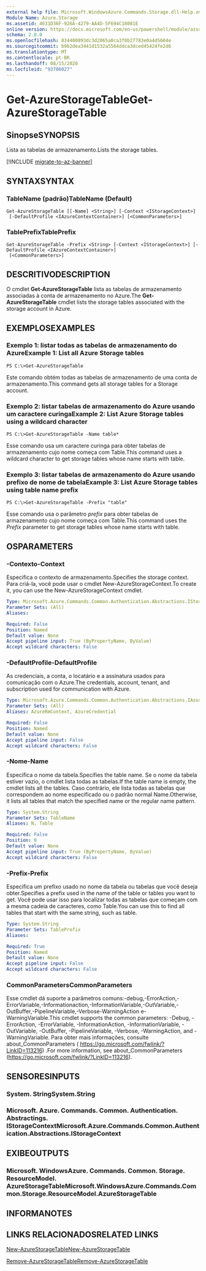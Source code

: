```yaml
---
external help file: Microsoft.WindowsAzure.Commands.Storage.dll-Help.xml
Module Name: Azure.Storage
ms.assetid: 4631D36F-926A-4279-AA4D-5F694C18081E
online version: https://docs.microsoft.com/en-us/powershell/module/azure.storage/get-azurestoragetable
schema: 2.0.0
ms.openlocfilehash: 834400893dc3d2065a8ca3f0b27783e0a4d5604e
ms.sourcegitcommit: b9b2dea3441d1532a5564ddca3dced45424fe2d6
ms.translationtype: MT
ms.contentlocale: pt-BR
ms.lasthandoff: 08/15/2020
ms.locfileid: "93786027"
---
```

# <span data-ttu-id="92b27-101">Get-AzureStorageTable</span><span class="sxs-lookup"><span data-stu-id="92b27-101">Get-AzureStorageTable</span></span>

## <span data-ttu-id="92b27-102">Sinopse</span><span class="sxs-lookup"><span data-stu-id="92b27-102">SYNOPSIS</span></span>
<span data-ttu-id="92b27-103">Lista as tabelas de armazenamento.</span><span class="sxs-lookup"><span data-stu-id="92b27-103">Lists the storage tables.</span></span>

[!INCLUDE [migrate-to-az-banner](../../includes/migrate-to-az-banner.md)]

## <span data-ttu-id="92b27-104">SYNTAX</span><span class="sxs-lookup"><span data-stu-id="92b27-104">SYNTAX</span></span>

### <span data-ttu-id="92b27-105">TableName (padrão)</span><span class="sxs-lookup"><span data-stu-id="92b27-105">TableName (Default)</span></span>
```
Get-AzureStorageTable [[-Name] <String>] [-Context <IStorageContext>]
 [-DefaultProfile <IAzureContextContainer>] [<CommonParameters>]
```

### <span data-ttu-id="92b27-106">TablePrefix</span><span class="sxs-lookup"><span data-stu-id="92b27-106">TablePrefix</span></span>
```
Get-AzureStorageTable -Prefix <String> [-Context <IStorageContext>] [-DefaultProfile <IAzureContextContainer>]
 [<CommonParameters>]
```

## <span data-ttu-id="92b27-107">DESCRITIVO</span><span class="sxs-lookup"><span data-stu-id="92b27-107">DESCRIPTION</span></span>
<span data-ttu-id="92b27-108">O cmdlet **Get-AzureStorageTable** lista as tabelas de armazenamento associadas à conta de armazenamento no Azure.</span><span class="sxs-lookup"><span data-stu-id="92b27-108">The **Get-AzureStorageTable** cmdlet lists the storage tables associated with the storage account in Azure.</span></span>

## <span data-ttu-id="92b27-109">EXEMPLOS</span><span class="sxs-lookup"><span data-stu-id="92b27-109">EXAMPLES</span></span>

### <span data-ttu-id="92b27-110">Exemplo 1: listar todas as tabelas de armazenamento do Azure</span><span class="sxs-lookup"><span data-stu-id="92b27-110">Example 1: List all Azure Storage tables</span></span>
```
PS C:\>Get-AzureStorageTable
```

<span data-ttu-id="92b27-111">Este comando obtém todas as tabelas de armazenamento de uma conta de armazenamento.</span><span class="sxs-lookup"><span data-stu-id="92b27-111">This command gets all storage tables for a Storage account.</span></span>

### <span data-ttu-id="92b27-112">Exemplo 2: listar tabelas de armazenamento do Azure usando um caractere curinga</span><span class="sxs-lookup"><span data-stu-id="92b27-112">Example 2: List Azure Storage tables using a wildcard character</span></span>
```
PS C:\>Get-AzureStorageTable -Name table*
```

<span data-ttu-id="92b27-113">Esse comando usa um caractere curinga para obter tabelas de armazenamento cujo nome começa com Table.</span><span class="sxs-lookup"><span data-stu-id="92b27-113">This command uses a wildcard character to get storage tables whose name starts with table.</span></span>

### <span data-ttu-id="92b27-114">Exemplo 3: listar tabelas de armazenamento do Azure usando prefixo de nome de tabela</span><span class="sxs-lookup"><span data-stu-id="92b27-114">Example 3: List Azure Storage tables using table name prefix</span></span>
```
PS C:\>Get-AzureStorageTable -Prefix "table"
```

<span data-ttu-id="92b27-115">Esse comando usa o parâmetro *prefix* para obter tabelas de armazenamento cujo nome começa com Table.</span><span class="sxs-lookup"><span data-stu-id="92b27-115">This command uses the *Prefix* parameter to get storage tables whose name starts with table.</span></span>

## <span data-ttu-id="92b27-116">OS</span><span class="sxs-lookup"><span data-stu-id="92b27-116">PARAMETERS</span></span>

### <span data-ttu-id="92b27-117">-Contexto</span><span class="sxs-lookup"><span data-stu-id="92b27-117">-Context</span></span>
<span data-ttu-id="92b27-118">Especifica o contexto de armazenamento.</span><span class="sxs-lookup"><span data-stu-id="92b27-118">Specifies the storage context.</span></span>
<span data-ttu-id="92b27-119">Para criá-la, você pode usar o cmdlet New-AzureStorageContext.</span><span class="sxs-lookup"><span data-stu-id="92b27-119">To create it, you can use the New-AzureStorageContext cmdlet.</span></span>

```yaml
Type: Microsoft.Azure.Commands.Common.Authentication.Abstractions.IStorageContext
Parameter Sets: (All)
Aliases:

Required: False
Position: Named
Default value: None
Accept pipeline input: True (ByPropertyName, ByValue)
Accept wildcard characters: False
```

### <span data-ttu-id="92b27-120">-DefaultProfile</span><span class="sxs-lookup"><span data-stu-id="92b27-120">-DefaultProfile</span></span>
<span data-ttu-id="92b27-121">As credenciais, a conta, o locatário e a assinatura usados para comunicação com o Azure.</span><span class="sxs-lookup"><span data-stu-id="92b27-121">The credentials, account, tenant, and subscription used for communication with Azure.</span></span>

```yaml
Type: Microsoft.Azure.Commands.Common.Authentication.Abstractions.IAzureContextContainer
Parameter Sets: (All)
Aliases: AzureRmContext, AzureCredential

Required: False
Position: Named
Default value: None
Accept pipeline input: False
Accept wildcard characters: False
```

### <span data-ttu-id="92b27-122">-Nome</span><span class="sxs-lookup"><span data-stu-id="92b27-122">-Name</span></span>
<span data-ttu-id="92b27-123">Especifica o nome da tabela.</span><span class="sxs-lookup"><span data-stu-id="92b27-123">Specifies the table name.</span></span>
<span data-ttu-id="92b27-124">Se o nome da tabela estiver vazio, o cmdlet lista todas as tabelas.</span><span class="sxs-lookup"><span data-stu-id="92b27-124">If the table name is empty, the cmdlet lists all the tables.</span></span>
<span data-ttu-id="92b27-125">Caso contrário, ele lista todas as tabelas que correspondem ao nome especificado ou o padrão normal Name.</span><span class="sxs-lookup"><span data-stu-id="92b27-125">Otherwise, it lists all tables that match the specified name or the regular name pattern.</span></span>

```yaml
Type: System.String
Parameter Sets: TableName
Aliases: N, Table

Required: False
Position: 0
Default value: None
Accept pipeline input: True (ByPropertyName, ByValue)
Accept wildcard characters: False
```

### <span data-ttu-id="92b27-126">-Prefix</span><span class="sxs-lookup"><span data-stu-id="92b27-126">-Prefix</span></span>
<span data-ttu-id="92b27-127">Especifica um prefixo usado no nome da tabela ou tabelas que você deseja obter.</span><span class="sxs-lookup"><span data-stu-id="92b27-127">Specifies a prefix used in the name of the table or tables you want to get.</span></span>
<span data-ttu-id="92b27-128">Você pode usar isso para localizar todas as tabelas que começam com a mesma cadeia de caracteres, como Table.</span><span class="sxs-lookup"><span data-stu-id="92b27-128">You can use this to find all tables that start with the same string, such as table.</span></span>

```yaml
Type: System.String
Parameter Sets: TablePrefix
Aliases:

Required: True
Position: Named
Default value: None
Accept pipeline input: False
Accept wildcard characters: False
```

### <span data-ttu-id="92b27-129">CommonParameters</span><span class="sxs-lookup"><span data-stu-id="92b27-129">CommonParameters</span></span>
<span data-ttu-id="92b27-130">Esse cmdlet dá suporte a parâmetros comuns:-debug,-ErrorAction,-ErrorVariable,-Informationaction,-InformationVariable,-OutVariable,-OutBuffer,-PipelineVariable,-Verbose-WarningAction e-WarningVariable.</span><span class="sxs-lookup"><span data-stu-id="92b27-130">This cmdlet supports the common parameters: -Debug, -ErrorAction, -ErrorVariable, -InformationAction, -InformationVariable, -OutVariable, -OutBuffer, -PipelineVariable, -Verbose, -WarningAction, and -WarningVariable.</span></span> <span data-ttu-id="92b27-131">Para obter mais informações, consulte about_CommonParameters ( https://go.microsoft.com/fwlink/?LinkID=113216) .</span><span class="sxs-lookup"><span data-stu-id="92b27-131">For more information, see about_CommonParameters (https://go.microsoft.com/fwlink/?LinkID=113216).</span></span>

## <span data-ttu-id="92b27-132">SENSORES</span><span class="sxs-lookup"><span data-stu-id="92b27-132">INPUTS</span></span>

### <span data-ttu-id="92b27-133">System. String</span><span class="sxs-lookup"><span data-stu-id="92b27-133">System.String</span></span>

### <span data-ttu-id="92b27-134">Microsoft. Azure. Commands. Common. Authentication. Abstractings. IStorageContext</span><span class="sxs-lookup"><span data-stu-id="92b27-134">Microsoft.Azure.Commands.Common.Authentication.Abstractions.IStorageContext</span></span>

## <span data-ttu-id="92b27-135">EXIBE</span><span class="sxs-lookup"><span data-stu-id="92b27-135">OUTPUTS</span></span>

### <span data-ttu-id="92b27-136">Microsoft. WindowsAzure. Commands. Common. Storage. ResourceModel. AzureStorageTable</span><span class="sxs-lookup"><span data-stu-id="92b27-136">Microsoft.WindowsAzure.Commands.Common.Storage.ResourceModel.AzureStorageTable</span></span>

## <span data-ttu-id="92b27-137">INFORMA</span><span class="sxs-lookup"><span data-stu-id="92b27-137">NOTES</span></span>

## <span data-ttu-id="92b27-138">LINKS RELACIONADOS</span><span class="sxs-lookup"><span data-stu-id="92b27-138">RELATED LINKS</span></span>

[<span data-ttu-id="92b27-139">New-AzureStorageTable</span><span class="sxs-lookup"><span data-stu-id="92b27-139">New-AzureStorageTable</span></span>](./New-AzureStorageTable.md)

[<span data-ttu-id="92b27-140">Remove-AzureStorageTable</span><span class="sxs-lookup"><span data-stu-id="92b27-140">Remove-AzureStorageTable</span></span>](./Remove-AzureStorageTable.md)


